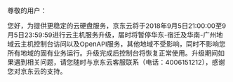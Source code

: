 <p style="text-align:left;text-autospace:none"><span style="font-size:15px;font-family:宋体">尊敬的用户：</span></p><p><span style="font-size:15px;font-family:宋体">您好，为提供更稳定的云硬盘服务，京东云将于</span><span style="font-size:15px">2018</span><span style="font-size:15px;font-family:宋体">年</span><span style="font-size:15px">9</span><span style="font-size:15px;font-family:宋体">月</span><span style="font-size:15px">5</span><span style="font-size:15px;font-family:宋体">日</span><span style="font-size:15px">21:00:00</span><span style="font-size:15px;font-family:宋体">至</span><span style="font-size:15px">9</span><span style="font-size:15px;font-family:宋体">月</span><span style="font-size:15px">5</span><span style="font-size:15px;font-family:宋体">日</span><span style="font-size:15px">23:59:59</span><span style="font-size:15px;font-family:宋体">进行云主机服务升级，届时将暂停华东</span><span style="font-size:15px">-</span><span style="font-size:15px;font-family:宋体">宿迁及华南</span><span style="font-size:15px">-</span><span style="font-size:15px;font-family:宋体">广州地域云主机控制台访问以及</span><span style="font-size:15px">OpenAPI</span><span style="font-size:15px;font-family:宋体">服务，其他地域不受影响，同时不影响您所有地域的固有业务运行。升级完成后控制台将恢复正常使用。升级期间如果遇到相关问题，请您随时与京东云客服联系（电话：</span><span style="font-size:15px">4006151212</span><span style="font-size: 15px;font-family:宋体">），感谢您对京东云的支持。</span></p><p><br/></p>